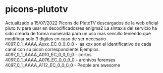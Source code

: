 # picons-plutotv
Actualizado a 15/07/2022
Picons de PlutoTV descargados de la web oficial pluto.tv para usar en decodificadosres enigma2
La sintaxis del servicio ha sido creada de forma numerada para un uso mas sencillo teniendo que modificar solo 3 digitos en caso de ser necesario
4097_0_1_AAAA_Axxx_EC_0_0_0_0  - las xxx son el identificativo de cada canal con su picon correspondiente
Ejemplos:
4097_0_1_AAAA_A010_EC_0_0_0_0 - cortos
4097_0_1_AAAA_A076_EC_0_0_0_0 - archivos forenses
4097_0_1_AAAA_A112_EC_0_0_0_0 - People are awesome
